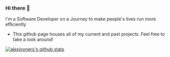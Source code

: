 ### Hi there 👋

I'm a Software Developer on a Journey to make people's lives run more efficiently

- This github page houses all of my current and past projects. Feel free to take a look around!

[![alexjoyners's github stats](https://github-readme-stats.vercel.app/api?username=alexjoyner)](https://github.com/alexjoyner/github-readme-stats)
